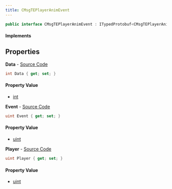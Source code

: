 ```yaml
---
title: CMsgTEPlayerAnimEvent
---
```


```csharp
public interface CMsgTEPlayerAnimEvent : ITypedProtobuf<CMsgTEPlayerAnimEvent>, INativeHandle, INetMessage<CMsgTEPlayerAnimEvent>, IDisposable
```

#### Implements

## Properties

**Data** - [Source Code](https://github.com/swiftly-solution/swiftlys2/blob/master/managed/src/SwiftlyS2.Generated/Protobufs/Interfaces/CMsgTEPlayerAnimEvent.cs#L24)

```csharp
int Data { get; set; }
```

#### Property Value

- [int](https://learn.microsoft.com/dotnet/api/system.int32)

**Event** - [Source Code](https://github.com/swiftly-solution/swiftlys2/blob/master/managed/src/SwiftlyS2.Generated/Protobufs/Interfaces/CMsgTEPlayerAnimEvent.cs#L21)

```csharp
uint Event { get; set; }
```

#### Property Value

- [uint](https://learn.microsoft.com/dotnet/api/system.uint32)

**Player** - [Source Code](https://github.com/swiftly-solution/swiftlys2/blob/master/managed/src/SwiftlyS2.Generated/Protobufs/Interfaces/CMsgTEPlayerAnimEvent.cs#L18)

```csharp
uint Player { get; set; }
```

#### Property Value

- [uint](https://learn.microsoft.com/dotnet/api/system.uint32)

